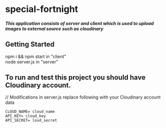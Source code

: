 # special-fortnight

##### This application consists of server and client which is used to upload images to external source such as cloudinary

## Getting Started
  npm i && npm start in "client"                                                                                                 
  node server.js in "server"

## To run and test this project you should have Cloudinary account.

  // Modifications in server.js
  replace following with your Cloudinary account data
  
    CLOUD_NAME= cloud_name
    API_KEY= cloud_key
    API_SECRET= loud_secret
